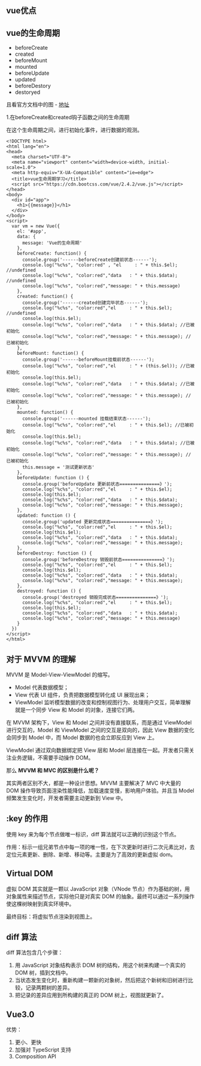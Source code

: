 ## vue优点



##  vue的生命周期

* beforeCreate
* created
* beforeMount
* mounted
* beforeUpdate
* updated
* beforeDestory
* destoryed

且看官方文档中的图 - [地址](https://cn.vuejs.org/v2/guide/instance.html#%E5%AE%9E%E4%BE%8B%E7%94%9F%E5%91%BD%E5%91%A8%E6%9C%9F%E9%92%A9%E5%AD%90)

1.在beforeCreate和created钩子函数之间的生命周期

在这个生命周期之间，进行初始化事件，进行数据的观测。

```vue
<!DOCTYPE html>
<html lang="en">
<head>
  <meta charset="UTF-8">
  <meta name="viewport" content="width=device-width, initial-scale=1.0">
  <meta http-equiv="X-UA-Compatible" content="ie=edge">
  <title>vue生命周期学习</title>
  <script src="https://cdn.bootcss.com/vue/2.4.2/vue.js"></script>
</head>
<body>
  <div id="app">
    <h1>{{message}}</h1>
  </div>
</body>
<script>
  var vm = new Vue({
    el: '#app',
    data: {
      message: 'Vue的生命周期'
    },
    beforeCreate: function() {
      console.group('------beforeCreate创建前状态------');
      console.log("%c%s", "color:red" , "el     : " + this.$el); //undefined
      console.log("%c%s", "color:red","data   : " + this.$data); //undefined 
      console.log("%c%s", "color:red","message: " + this.message) 
    },
    created: function() {
      console.group('------created创建完毕状态------');
      console.log("%c%s", "color:red","el     : " + this.$el); //undefined
      console.log(this.$el);
      console.log("%c%s", "color:red","data   : " + this.$data); //已被初始化 
      console.log("%c%s", "color:red","message: " + this.message); //已被初始化
    },
    beforeMount: function() {
      console.group('------beforeMount挂载前状态------');
      console.log("%c%s", "color:red","el     : " + (this.$el)); //已被初始化
      console.log(this.$el);
      console.log("%c%s", "color:red","data   : " + this.$data); //已被初始化  
      console.log("%c%s", "color:red","message: " + this.message); //已被初始化  
    },
    mounted: function() {
      console.group('------mounted 挂载结束状态------');
      console.log("%c%s", "color:red","el     : " + this.$el); //已被初始化
      console.log(this.$el);    
      console.log("%c%s", "color:red","data   : " + this.$data); //已被初始化
      console.log("%c%s", "color:red","message: " + this.message); //已被初始化
      this.message = '测试更新状态' 
    },
    beforeUpdate: function () {
      console.group('beforeUpdate 更新前状态===============》');
      console.log("%c%s", "color:red","el     : " + this.$el);
      console.log(this.$el);   
      console.log("%c%s", "color:red","data   : " + this.$data); 
      console.log("%c%s", "color:red","message: " + this.message); 
    },
    updated: function () {
      console.group('updated 更新完成状态===============》');
      console.log("%c%s", "color:red","el     : " + this.$el);
      console.log(this.$el); 
      console.log("%c%s", "color:red","data   : " + this.$data); 
      console.log("%c%s", "color:red","message: " + this.message); 
    },
    beforeDestroy: function () {
      console.group('beforeDestroy 销毁前状态===============》');
      console.log("%c%s", "color:red","el     : " + this.$el);
      console.log(this.$el);    
      console.log("%c%s", "color:red","data   : " + this.$data); 
      console.log("%c%s", "color:red","message: " + this.message);
    },
    destroyed: function () {
      console.group('destroyed 销毁完成状态===============》');
      console.log("%c%s", "color:red","el     : " + this.$el);
      console.log(this.$el);  
      console.log("%c%s", "color:red","data   : " + this.$data); 
      console.log("%c%s", "color:red","message: " + this.message)
    }
  })
</script>
</html>
```

## 对于 MVVM 的理解

MVVM 是 Model-View-ViewModel 的缩写。

* Model 代表数据模型；
* View 代表 UI 组件，负责把数据模型转化成 UI 展现出来；
* ViewModel 监听模型数据的改变和控制视图行为、处理用户交互，简单理解就是一个同步 View 和 Model 的对象，连接它们两。

在 MVVM 架构下，View 和 Model 之间并没有直接联系，而是通过 ViewModel 进行交互的，Model 和 ViewModel 之间的交互是双向的，因此 View 数据的变化会同步到 Model 中，而 Model 数据的也会立即反应到 View 上。

ViewModel 通过双向数据绑定把 View 层和 Model 层连接在一起。开发者只需关注业务逻辑，不需要手动操作 DOM。

那么 **MVVM 和 MVC 的区别是什么呢？**

其实两者区别不大，都是一种设计思想。MVVM 主要解决了 MVC 中大量的 DOM 操作导致页面渲染性能降低，加载速度变慢，影响用户体验。并且当 Model 频繁发生变化时，开发者需要主动更新到 View 中。

## :key 的作用

使用 key 来为每个节点做唯一标识，diff 算法就可以正确的识别这个节点。

作用：标示一组兄弟节点中每一项的唯一性，在下次更新时进行二次元素比对，去定位元素更新、删除、新增、移动等。主要是为了高效的更新虚拟 dom。

## Virtual DOM

虚拟 DOM 其实就是一颗以 JavaScript 对象（VNode 节点）作为基础的树，用对象属性来描述节点，实际他只是对真实 DOM 的抽象。最终可以通过一系列操作使这棵树映射到真实环境中。

最终目标：将虚拟节点渲染到视图上。

## diff 算法

diff 算法包含几个步骤：

1. 用 JavaScript 对象结构表示 DOM 树的结构，用这个树来构建一个真实的 DOM 树，插到文档中。
2. 当状态发生变化时，重新构建一颗新的对象树，然后把这个新树和旧树进行比较，记录两颗树的差异。
3. 把记录的差异应用到所构建的真正的 DOM 树上，视图就更新了。

## Vue3.0

优势：

1. 更小、更快
2. 加强对 TypeScript 支持
3. Composition API

